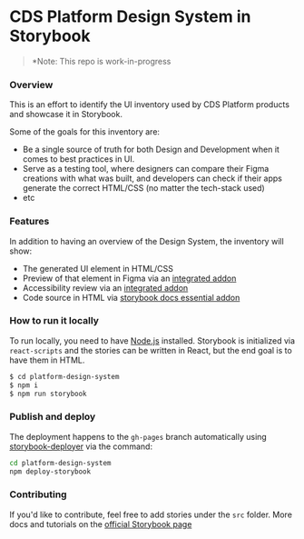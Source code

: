 # CDS Platform Design System in Storybook

> \*Note: This repo is work-in-progress

### Overview

This is an effort to identify the UI inventory used by CDS Platform products and showcase it in Storybook.

Some of the goals for this inventory are:

- Be a single source of truth for both Design and Development when it comes to best practices in UI.
- Serve as a testing tool, where designers can compare their Figma creations with what was built, and developers can check if their apps generate the correct HTML/CSS (no matter the tech-stack used)
- etc

### Features

In addition to having an overview of the Design System, the inventory will show:

- The generated UI element in HTML/CSS
- Preview of that element in Figma via an [integrated addon](https://github.com/pocka/storybook-addon-designs)
- Accessibility review via an [integrated addon](https://github.com/storybookjs/storybook/tree/master/addons/a11y)
- Code source in HTML via [storybook docs essential addon](https://storybook.js.org/docs/react/writing-docs/introduction)

### How to run it locally

To run locally, you need to have [Node.js](https://nodejs.org/) installed. Storybook is initialized via `react-scripts` and the stories can be written in React, but the end goal is to have them in HTML.

```sh
$ cd platform-design-system
$ npm i
$ npm run storybook
```

### Publish and deploy

The deployment happens to the `gh-pages` branch automatically using [storybook-deployer](https://github.com/storybookjs/storybook-deployer) via the command:

```sh
cd platform-design-system
npm deploy-storybook
```

### Contributing

If you'd like to contribute, feel free to add stories under the `src` folder. More docs and tutorials on the [official Storybook page](https://storybook.js.org/docs/react/get-started/introduction)
